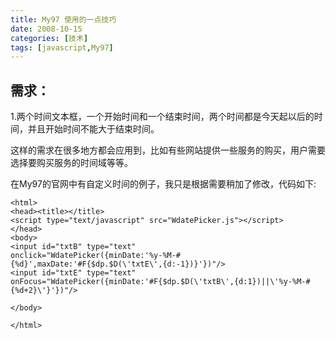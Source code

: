 ```yaml
---
title: My97 使用的一点技巧
date: 2008-10-15
categories: [技术]
tags: [javascript,My97]
---
```


## 需求：

1.两个时间文本框，一个开始时间和一个结束时间，两个时间都是今天起以后的时间，并且开始时间不能大于结束时间。

这样的需求在很多地方都会应用到，比如有些网站提供一些服务的购买，用户需要选择要购买服务的时间域等等。

在My97的官网中有自定义时间的例子，我只是根据需要稍加了修改，代码如下:

```
<html>
<head><title></title>
<script type="text/javascript" src="WdatePicker.js"></script>
</head>
<body>
<input id="txtB" type="text"
onclick="WdatePicker({minDate:'%y-%M-#{%d}',maxDate:'#F{$dp.$D(\'txtE\',{d:-1})}'})"/>
<input id="txtE" type="text"
onFocus="WdatePicker({minDate:'#F{$dp.$D(\'txtB\',{d:1})||\'%y-%M-#{%d+2}\'}'})"/>

</body>

</html>
```



